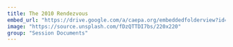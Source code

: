 ```yaml
---
title: The 2010 Rendezvous
embed_url: "https://drive.google.com/a/caepa.org/embeddedfolderview?id=1aybBZULdTP-LfLHpPAVP260s0BYl64YM#grid"
image: "https://source.unsplash.com/fDzQTTDI7bs/220x220"
group: "Session Documents"
---
```

